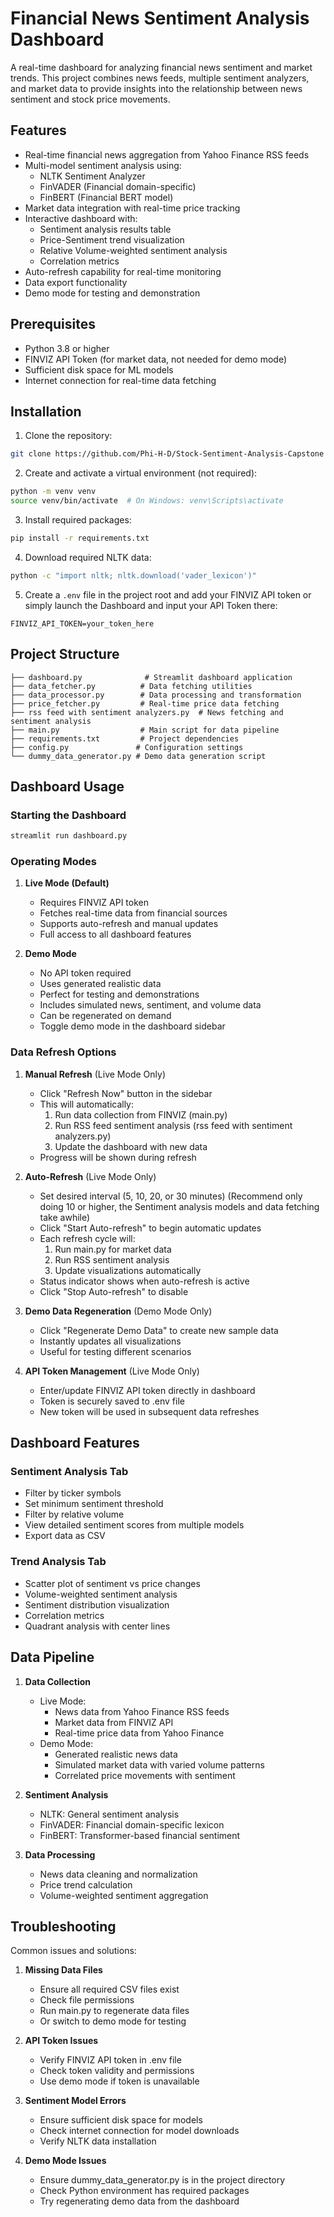 # Financial News Sentiment Analysis Dashboard

A real-time dashboard for analyzing financial news sentiment and market trends. This project combines news feeds, multiple sentiment analyzers, and market data to provide insights into the relationship between news sentiment and stock price movements.

## Features

- Real-time financial news aggregation from Yahoo Finance RSS feeds
- Multi-model sentiment analysis using:
  - NLTK Sentiment Analyzer
  - FinVADER (Financial domain-specific)
  - FinBERT (Financial BERT model)
- Market data integration with real-time price tracking
- Interactive dashboard with:
  - Sentiment analysis results table
  - Price-Sentiment trend visualization
  - Relative Volume-weighted sentiment analysis
  - Correlation metrics
- Auto-refresh capability for real-time monitoring
- Data export functionality
- Demo mode for testing and demonstration

## Prerequisites

- Python 3.8 or higher
- FINVIZ API Token (for market data, not needed for demo mode)
- Sufficient disk space for ML models
- Internet connection for real-time data fetching

## Installation

1. Clone the repository:
```bash
git clone https://github.com/Phi-H-D/Stock-Sentiment-Analysis-Capstone
```

2. Create and activate a virtual environment (not required):
```bash
python -m venv venv
source venv/bin/activate  # On Windows: venv\Scripts\activate
```

3. Install required packages:
```bash
pip install -r requirements.txt
```

4. Download required NLTK data:
```bash
python -c "import nltk; nltk.download('vader_lexicon')"
```

5. Create a `.env` file in the project root and add your FINVIZ API token or simply launch the Dashboard and input your API Token there:
```
FINVIZ_API_TOKEN=your_token_here
```

## Project Structure

```
├── dashboard.py              # Streamlit dashboard application
├── data_fetcher.py          # Data fetching utilities
├── data_processor.py        # Data processing and transformation
├── price_fetcher.py         # Real-time price data fetching
├── rss feed with sentiment analyzers.py  # News fetching and sentiment analysis
├── main.py                  # Main script for data pipeline
├── requirements.txt         # Project dependencies
├── config.py               # Configuration settings
└── dummy_data_generator.py # Demo data generation script
```

## Dashboard Usage

### Starting the Dashboard
```bash
streamlit run dashboard.py
```

### Operating Modes

1. **Live Mode (Default)**
   - Requires FINVIZ API token
   - Fetches real-time data from financial sources
   - Supports auto-refresh and manual updates
   - Full access to all dashboard features

2. **Demo Mode**
   - No API token required
   - Uses generated realistic data
   - Perfect for testing and demonstrations
   - Includes simulated news, sentiment, and volume data
   - Can be regenerated on demand
   - Toggle demo mode in the dashboard sidebar

### Data Refresh Options

1. **Manual Refresh** (Live Mode Only)
   - Click "Refresh Now" button in the sidebar
   - This will automatically:
     1. Run data collection from FINVIZ (main.py)
     2. Run RSS feed sentiment analysis (rss feed with sentiment analyzers.py)
     3. Update the dashboard with new data
   - Progress will be shown during refresh

2. **Auto-Refresh** (Live Mode Only)
   - Set desired interval (5, 10, 20, or 30 minutes) (Recommend only doing 10 or higher, the Sentiment analysis models and data fetching take awhile)
   - Click "Start Auto-refresh" to begin automatic updates
   - Each refresh cycle will:
     1. Run main.py for market data
     2. Run RSS sentiment analysis
     3. Update visualizations automatically
   - Status indicator shows when auto-refresh is active
   - Click "Stop Auto-refresh" to disable

3. **Demo Data Regeneration** (Demo Mode Only)
   - Click "Regenerate Demo Data" to create new sample data
   - Instantly updates all visualizations
   - Useful for testing different scenarios

4. **API Token Management** (Live Mode Only)
   - Enter/update FINVIZ API token directly in dashboard
   - Token is securely saved to .env file
   - New token will be used in subsequent data refreshes

## Dashboard Features

### Sentiment Analysis Tab
- Filter by ticker symbols
- Set minimum sentiment threshold
- Filter by relative volume
- View detailed sentiment scores from multiple models
- Export data as CSV

### Trend Analysis Tab
- Scatter plot of sentiment vs price changes
- Volume-weighted sentiment analysis
- Sentiment distribution visualization
- Correlation metrics
- Quadrant analysis with center lines

## Data Pipeline

1. **Data Collection**
   - Live Mode:
     - News data from Yahoo Finance RSS feeds
     - Market data from FINVIZ API
     - Real-time price data from Yahoo Finance
   - Demo Mode:
     - Generated realistic news data
     - Simulated market data with varied volume patterns
     - Correlated price movements with sentiment

2. **Sentiment Analysis**
   - NLTK: General sentiment analysis
   - FinVADER: Financial domain-specific lexicon
   - FinBERT: Transformer-based financial sentiment

3. **Data Processing**
   - News data cleaning and normalization
   - Price trend calculation
   - Volume-weighted sentiment aggregation

## Troubleshooting

Common issues and solutions:

1. **Missing Data Files**
   - Ensure all required CSV files exist
   - Check file permissions
   - Run main.py to regenerate data files
   - Or switch to demo mode for testing

2. **API Token Issues**
   - Verify FINVIZ API token in .env file
   - Check token validity and permissions
   - Use demo mode if token is unavailable

3. **Sentiment Model Errors**
   - Ensure sufficient disk space for models
   - Check internet connection for model downloads
   - Verify NLTK data installation

4. **Demo Mode Issues**
   - Ensure dummy_data_generator.py is in the project directory
   - Check Python environment has required packages
   - Try regenerating demo data from the dashboard
